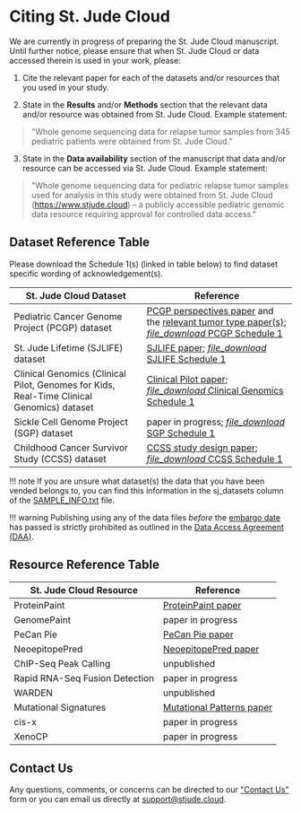# Citing St. Jude Cloud

We are currently in progress of preparing the St. Jude Cloud manuscript. Until further notice, please ensure that when St. Jude Cloud or data accessed therein is used in your work, please:

1. Cite the relevant paper for each of the datasets and/or resources that you used in your study.

2. State in the **Results** and/or **Methods** section that the relevant data and/or resource was obtained from St. Jude Cloud. Example statement:
>"Whole genome sequencing data for relapse tumor samples from 345 pediatric patients were obtained from St. Jude Cloud."
           
3. State in the **Data availability** section of the manuscript that data and/or resource can be accessed via St. Jude Cloud. Example statement:
>"Whole genome sequencing data for pediatric relapse tumor samples used for analysis in this study were obtained from St. Jude Cloud (https://www.stjude.cloud) – a publicly accessible pediatric genomic data resource requiring approval for controlled data access."

## Dataset Reference Table

Please download the Schedule 1(s) (linked in table below) to find dataset specific wording of acknowledgement(s).

| St. Jude Cloud Dataset             |  Reference     |
| -------------------------------- | ----------------- |
| Pediatric Cancer Genome Project (PCGP) dataset  | [PCGP perspectives paper](https://www.ncbi.nlm.nih.gov/pubmed/22641210) and the [relevant tumor type paper(s)](http://pecan.stjude.cloud/pcgp-explore); [<i class="material-icons material-icons-sjcloud-custom">file_download</i> PCGP Schedule 1](./files/PCGP-Schedule1.pdf)   |
| St. Jude Lifetime (SJLIFE) dataset                   | [SJLIFE paper](https://www.ncbi.nlm.nih.gov/pubmed/?term=29847298); [<i class="material-icons material-icons-sjcloud-custom">file_download</i> SJLIFE Schedule 1](./files/SJLIFE-Schedule1.pdf)  |
| Clinical Genomics (Clinical Pilot, Genomes for Kids, Real-Time Clinical Genomics) dataset | [Clinical Pilot paper](https://www.ncbi.nlm.nih.gov/pubmed/30262806); [<i class="material-icons material-icons-sjcloud-custom">file_download</i> Clinical Genomics Schedule 1](./files/ClinGen-Schedule1.pdf) |
| Sickle Cell Genome Project (SGP) dataset | paper in progress; [<i class="material-icons material-icons-sjcloud-custom">file_download</i> SGP Schedule 1](./files/SGP-Schedule1.pdf) |
| Childhood Cancer Survivor Study (CCSS) dataset | [CCSS study design paper](https://www.ncbi.nlm.nih.gov/pubmed/11920786); [<i class="material-icons material-icons-sjcloud-custom">file_download</i> CCSS Schedule 1](./files/CCSS-Schedule1.pdf) |

!!! note
    If you are unsure what dataset(s) the data that you have been vended belongs to, you can find this information in the sj_datasets column of the [SAMPLE_INFO.txt](./guides/genomics-platform/requesting-data/about-our-data.md#metadata) file.

!!! warning
    Publishing using any of the data files _before_ the [embargo date](./guides/genomics-platform/requesting-data/glossary.md#embargo-date) has passed is strictly prohibited as outlined in the [Data Access Agreement (DAA)](./guides/genomics-platform/requesting-data/glossary.md#data-access-agreement).

## Resource Reference Table

| St. Jude Cloud Resource             |  Reference     |
| -------------------------------- | ----------------- |
| ProteinPaint | [ProteinPaint paper](https://www.nature.com/articles/ng.3466) | 
| GenomePaint | paper in progress | 
| PeCan Pie | [PeCan Pie paper](https://genome.cshlp.org/content/29/9/1555.full) | 
| NeoepitopePred | [NeoepitopePred paper](https://www.ncbi.nlm.nih.gov/pubmed/28854978) | 
| ChIP-Seq Peak Calling | unpublished | 
| Rapid RNA-Seq Fusion Detection | paper in progress | 
| WARDEN  | unpublished | 
| Mutational Signatures | [Mutational Patterns paper](https://genomemedicine.biomedcentral.com/articles/10.1186/s13073-018-0539-0) | 
| cis-x  | paper in progress | 
| XenoCP  | paper in progress | 



## Contact Us

Any questions, comments, or concerns can be directed to our ["Contact Us"](https://stjude.cloud/contact) form or you can email us directly at support@stjude.cloud.

